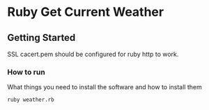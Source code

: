 # Ruby Get Current Weather

## Getting Started

SSL cacert.pem should be configured for ruby http to work.

### How to run

What things you need to install the software and how to install them

```
ruby weather.rb
```

